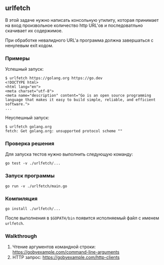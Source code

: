 ## urlfetch

В этой задаче нужно написать консольную утилиту,
которая принимает на вход произвольное количество http URL'ов и последоватльно скачивает их содержимое.

При обработке невалидного URL'а программа должна завершаться с ненулевым exit кодом.

### Примеры

Успешный запуск:
```
$ urlfetch https://golang.org https://go.dev
<!DOCTYPE html>
<html lang="en">
<meta charset="utf-8">
<meta name="description" content="Go is an open source programming language that makes it easy to build simple, reliable, and efficient software.">
...
```

Неуспешный запуск:
```
$ urlfetch golang.org       
fetch: Get golang.org: unsupported protocol scheme ""
```

### Проверка решения

Для запуска тестов нужно выполнить следующую команду:

```
go test -v ./urlfetch/...
```

### Запуск программы

```
go run -v ./urlfetch/main.go
```

### Компиляция

```
go install ./urlfetch/...
```

После выполнения в `$GOPATH/bin` появится исполняемый файл с именем `urlfetch`.

### Walkthrough

1. Чтение аргументов командной строки: https://gobyexample.com/command-line-arguments
2. HTTP запрос: https://gobyexample.com/http-clients
